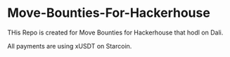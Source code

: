 # Move-Bounties-For-Hackerhouse

THis Repo is created for Move Bounties for Hackerhouse that hodl on Dali.

All payments are using xUSDT on Starcoin.
